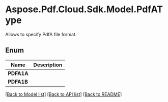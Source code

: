 ﻿# Aspose.Pdf.Cloud.Sdk.Model.PdfAType
Allows to specify PdfA file format.

## Enum

 Name | Description
------------ | ------------
**PDFA1A** | 
**PDFA1B** | 


[[Back to Model list]](../README.md#documentation-for-models) [[Back to API list]](../README.md#documentation-for-api-endpoints) [[Back to README]](../README.md)

